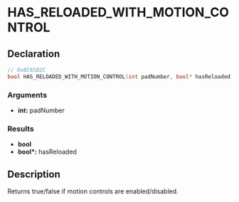 # HAS_RELOADED_WITH_MOTION_CONTROL

## Declaration
```cpp
// 0x8C6502C
bool HAS_RELOADED_WITH_MOTION_CONTROL(int padNumber, bool* hasReloaded);
```

### Arguments
- **int:** padNumber

### Results
- **bool**
- **bool\*:** hasReloaded

## Description
Returns true/false if motion controls are enabled/disabled.